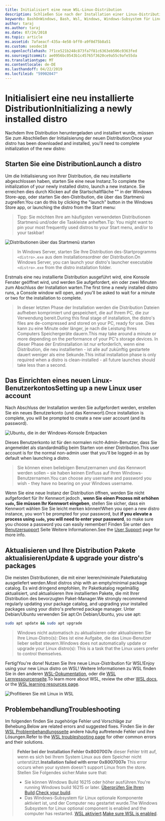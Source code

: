 ```yaml
---
title: Initialisiert eine neue WSL-Linux-Distribution
description: Schließen Sie nach der Installation einer Linux-Distribution für WSL Initialisierung, indem Sie die folgenden einfachen Schritte
keywords: BashOnWindows, Bash, Wsl, Windows, Windows-Subsystem für Linux, Windowssubsystem, Ubuntu, Debian, Suse, Windows 10
author: taraj
ms.author: taraj
ms.date: 07/24/2018
ms.topic: article
ms.assetid: 7afaeacf-435a-4e58-bff0-a9f0d75b8a51
ms.custom: seodec18
ms.openlocfilehash: 7f1ce521b248c873fa7f81c6363eb506c0363fed
ms.sourcegitcommit: ae0956bc0543b1c45765f3620ce9a55c9afe55da
ms.translationtype: MT
ms.contentlocale: de-DE
ms.lasthandoff: 04/22/2019
ms.locfileid: "59902047"
---
```

# <a name="initializing-a-newly-installed-distro"></a><span data-ttu-id="b9684-104">Initialisiert eine neu installierte Distribution</span><span class="sxs-lookup"><span data-stu-id="b9684-104">Initializing a newly installed distro</span></span>
<span data-ttu-id="b9684-105">Nachdem Ihre Distribution heruntergeladen und installiert wurde, müssen Sie zum Abschließen der Initialisierung der neuen Distribution:</span><span class="sxs-lookup"><span data-stu-id="b9684-105">Once your distro has been downloaded and installed, you'll need to complete initialization of the new distro:</span></span>

## <a name="launch-a-distro"></a><span data-ttu-id="b9684-106">Starten Sie eine Distribution</span><span class="sxs-lookup"><span data-stu-id="b9684-106">Launch a distro</span></span>
<span data-ttu-id="b9684-107">Um die Initialisierung von Ihrer Distribution, die neu installierte abgeschlossen haben, starten Sie eine neue Instanz.</span><span class="sxs-lookup"><span data-stu-id="b9684-107">To complete the initialization of your newly installed distro, launch a new instance.</span></span> <span data-ttu-id="b9684-108">Sie erreichen dies durch Klicken auf die Startschaltfläche "" in der Windows Store-app, oder starten Sie den-Distribution, die über das Startmenü zugreifen:</span><span class="sxs-lookup"><span data-stu-id="b9684-108">You can do this by clicking the "launch" button in the Windows Store app, or launching the distro from the Start menu:</span></span>

> <span data-ttu-id="b9684-109">Tipp: Sie möchten Ihre am häufigsten verwendeten Distributionen Startmenü und/oder die Taskleiste anheften.</span><span class="sxs-lookup"><span data-stu-id="b9684-109">Tip: You might want to pin your most frequently used distros to your Start menu, and/or to your taskbar!</span></span>

![Distributionen über das Startmenü starten](media/start-menu.png)

> <span data-ttu-id="b9684-111">In Windows Server, starten Sie Ihre Distribution des-Startprogramms `<distro>.exe` aus dem Installationsordner der Distribution.</span><span class="sxs-lookup"><span data-stu-id="b9684-111">On Windows Server, you can launch your distro's launcher executable `<distro>.exe` from the distro installation folder.</span></span>

<span data-ttu-id="b9684-112">Erstmals eine neu installierte Distribution ausgeführt wird, eine Konsole Fenster geöffnet wird, und werden Sie aufgefordert, ein oder zwei Minuten zum Abschluss der Installation warten.</span><span class="sxs-lookup"><span data-stu-id="b9684-112">The first time a newly installed distro runs, a Console window will open, and you'll be asked to wait for a minute or two for the installation to complete.</span></span>

> <span data-ttu-id="b9684-113">In dieser letzten Phase der Installation werden die Distribution Dateien aufheben komprimiert und gespeichert, die auf Ihrem PC, die zur Verwendung bereit.</span><span class="sxs-lookup"><span data-stu-id="b9684-113">During this final stage of installation, the distro's files are de-compressed and stored on your PC, ready for use.</span></span> <span data-ttu-id="b9684-114">Dies kann zu eine Minute oder länger, je nach die Leistung Ihres Computers Speichergeräte dauern.</span><span class="sxs-lookup"><span data-stu-id="b9684-114">This may take around a minute or more depending on the performance of your PC's storage devices.</span></span> <span data-ttu-id="b9684-115">In dieser Phase der Erstinstallation ist nur erforderlich, wenn eine Distribution, die neu installierten - ist alle auf zukünftig gestartete dauert weniger als eine Sekunde.</span><span class="sxs-lookup"><span data-stu-id="b9684-115">This initial installation phase is only required when a distro is clean-installed - all future launches should take less than a second.</span></span>

## <a name="setting-up-a-new-linux-user-account"></a><span data-ttu-id="b9684-116">Das Einrichten eines neuen Linux-Benutzerkontos</span><span class="sxs-lookup"><span data-stu-id="b9684-116">Setting up a new Linux user account</span></span>

<span data-ttu-id="b9684-117">Nach Abschluss der Installation werden Sie aufgefordert werden, erstellen Sie ein neues Benutzerkonto (und das Kennwort).</span><span class="sxs-lookup"><span data-stu-id="b9684-117">Once installation is complete, you will be prompted to create a new user account (and its password).</span></span> 

![Ubuntu, die in der Windows-Konsole Entpacken](media/UbuntuInstall.png)

<span data-ttu-id="b9684-119">Dieses Benutzerkonto ist für den normalen nicht-Admin-Benutzer, dass Sie angemeldet als standardmäßig beim Starten von einer Distribution.</span><span class="sxs-lookup"><span data-stu-id="b9684-119">This user account is for the normal non-admin user that you'll be logged-in as by default when launching a distro.</span></span>

> <span data-ttu-id="b9684-120">Sie können einen beliebigen Benutzernamen und das Kennwort werden sollen – sie haben keinen Einfluss auf Ihren Windows-Benutzernamen.</span><span class="sxs-lookup"><span data-stu-id="b9684-120">You can choose any username and password you wish - they have no bearing on your Windows username.</span></span> 

<span data-ttu-id="b9684-121">Wenn Sie eine neue Instanz der Distribution öffnen, werden Sie nicht aufgefordert für Ihr Kennwort jedoch **, wenn Sie einen Prozess mit erhöhen `sudo`, Sie müssen Ihr Kennwort eingeben**, stellen Sie sicher, dass ein Kennwort wählen Sie Sie leicht merken können!</span><span class="sxs-lookup"><span data-stu-id="b9684-121">When you open a new distro instance, you won't be prompted for your password, but **if you elevate a process using `sudo`, you will need to enter your password**, so make sure you choose a password you can easily remember!</span></span> <span data-ttu-id="b9684-122">Finden Sie unter den [Benutzersupport](user-support.md) Seite Weitere Informationen.</span><span class="sxs-lookup"><span data-stu-id="b9684-122">See the [User Support](user-support.md) page for more info.</span></span>

## <a name="update--upgrade-your-distros-packages"></a><span data-ttu-id="b9684-123">Aktualisieren und Ihre Distribution Pakete aktualisieren</span><span class="sxs-lookup"><span data-stu-id="b9684-123">Update & upgrade your distro's packages</span></span>

<span data-ttu-id="b9684-124">Die meisten Distributionen, die mit einer leeren/minimale Paketkatalog ausgeliefert werden.</span><span class="sxs-lookup"><span data-stu-id="b9684-124">Most distros ship with an empty/minimal package catalog.</span></span> <span data-ttu-id="b9684-125">Es wird dringend empfohlen, Ihr Paketkatalog regelmäßig aktualisiert, und aktualisieren Ihre installierten Pakete, die mit Ihrer Distribution des bevorzugten Paket-Manager.</span><span class="sxs-lookup"><span data-stu-id="b9684-125">We strongly recommend regularly updating your package catalog, and upgrading your installed packages using your distro's preferred package manager.</span></span> <span data-ttu-id="b9684-126">Unter Debian/Ubuntu verwenden Sie apt:</span><span class="sxs-lookup"><span data-stu-id="b9684-126">On Debian/Ubuntu, you use apt:</span></span>

```bash
sudo apt update && sudo apt upgrade
```

> <span data-ttu-id="b9684-127">Windows nicht automatisch zu aktualisieren oder aktualisieren Sie Ihre Linux-Distro(s): Dies ist eine Aufgabe, die das Linux-Benutzer lieber selbst steuern.</span><span class="sxs-lookup"><span data-stu-id="b9684-127">Windows does not automatically update or upgrade your Linux distro(s): This is a task that the Linux users prefer to control themselves.</span></span>

<span data-ttu-id="b9684-128">Fertig!</span><span class="sxs-lookup"><span data-stu-id="b9684-128">You're done!</span></span> <span data-ttu-id="b9684-129">Nutzen Sie Ihre neue Linux-Distribution für WSL!</span><span class="sxs-lookup"><span data-stu-id="b9684-129">Enjoy using your new Linux distro on WSL!</span></span> <span data-ttu-id="b9684-130">Weitere Informationen zu WSL finden Sie in den anderen [WSL-Dokumentation](https://aka.ms/wsldocs), oder die [WSL Lernressourcenseite](https://aka.ms/learnwsl).</span><span class="sxs-lookup"><span data-stu-id="b9684-130">To learn more about WSL, review the other [WSL docs](https://aka.ms/wsldocs), or the [WSL learning resources page](https://aka.ms/learnwsl).</span></span>

![Profitieren Sie mit Linux in WSL](media/linux-on-wsl.png)

## <a name="troubleshooting"></a><span data-ttu-id="b9684-132">Problembehandlung</span><span class="sxs-lookup"><span data-stu-id="b9684-132">Troubleshooting</span></span>

<span data-ttu-id="b9684-133">Im folgenden finden Sie zugehörige Fehler und Vorschläge zur Behebung.</span><span class="sxs-lookup"><span data-stu-id="b9684-133">Below are related errors and suggested fixes.</span></span> <span data-ttu-id="b9684-134">Finden Sie in der [WSL Problembehandlungsseite](troubleshooting.md) andere häufig auftretende Fehler und ihre Lösungen.</span><span class="sxs-lookup"><span data-stu-id="b9684-134">Refer to the [WSL troubleshooting page](troubleshooting.md) for other common errors and their solutions.</span></span>

> <span data-ttu-id="b9684-135">**Fehler bei der Installation Fehler 0x8007007e** dieser Fehler tritt auf, wenn es sich bei Ihrem System Linux aus dem Speicher nicht unterstützt.</span><span class="sxs-lookup"><span data-stu-id="b9684-135">**Installation failed with error 0x8007007e** This error occurs when your system doesn't support Linux from the store.</span></span>  <span data-ttu-id="b9684-136">Stellen Sie Folgendes sicher:</span><span class="sxs-lookup"><span data-stu-id="b9684-136">Make sure that:</span></span>
> * <span data-ttu-id="b9684-137">Sie können Windows Build 16215 oder höher ausführen.</span><span class="sxs-lookup"><span data-stu-id="b9684-137">You're running Windows build 16215 or later.</span></span> <span data-ttu-id="b9684-138">[Überprüfen Sie Ihren Build](troubleshooting.md#check-your-build-number).</span><span class="sxs-lookup"><span data-stu-id="b9684-138">[Check your build](troubleshooting.md#check-your-build-number).</span></span>
> * <span data-ttu-id="b9684-139">Das Windows-Subsystem für Linux optionale Komponente aktiviert ist, und der Computer neu gestartet wurde.</span><span class="sxs-lookup"><span data-stu-id="b9684-139">The Windows Subsystem for Linux optional component is enabled and the computer has restarted.</span></span>  <span data-ttu-id="b9684-140">[WSL aktiviert](troubleshooting.md#confirm-wsl-is-enabled).</span><span class="sxs-lookup"><span data-stu-id="b9684-140">[Make sure WSL is enabled](troubleshooting.md#confirm-wsl-is-enabled).</span></span>
